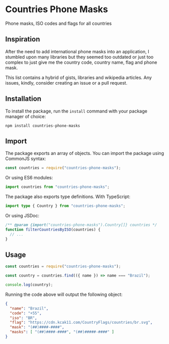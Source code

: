 # Countries Phone Masks

Phone masks, ISO codes and flags for all countries

## Inspiration

After the need to add international phone masks into an application, I stumbled upon many libraries but they seemed too outdated or just too complex to just give me the country code, country name, flag and phone mask.

This list contains a hybrid of gists, libraries and wikipedia articles.
Any issues, kindly, consider creating an issue or a pull request.

## Installation

To install the package, run the `install` command with your package manager of choice:

```shell
npm install countries-phone-masks
```

## Import

The package exports an array of objects. You can import the package using CommonJS syntax:

```javascript
const countries = require("countries-phone-masks");
```

Or using ES6 modules:

```javascript
import countries from "countries-phone-masks";
```

The package also exports type definitions. With TypeScript:

```typescript
import type { Country } from "countries-phone-masks";
```

Or using JSDoc:

```javascript
/** @param {import("countries-phone-masks").Country[]} countries */
function filterCountriesByISO(countries) {
  // ...
}
```

## Usage

```javascript
const countries = require("countries-phone-masks");

const country = countries.find(({ name }) => name === "Brazil");

console.log(country);
```

Running the code above will output the following object:

```json
{
  "name": "Brazil",
  "code": "+55",
  "iso": "BR",
  "flag": "https://cdn.kcak11.com/CountryFlags/countries/br.svg",
  "mask": "(##)####-####",
  "masks": [ "(##)####-####", "(##)#####-####" ]
}
```

